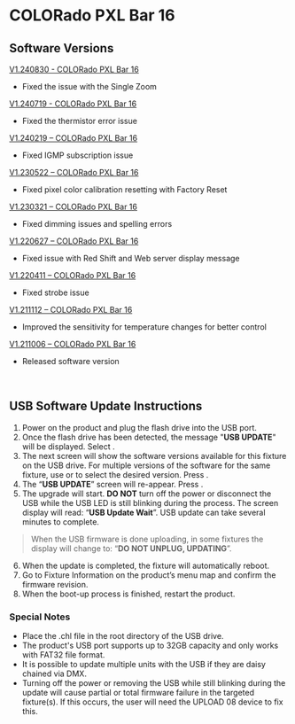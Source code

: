 # COLORado PXL Bar 16

## Software Versions

[V1.240830 - COLORado PXL Bar 16](https://github.com/Chauvet-Pro/COLORADOPXLBAR16/blob/0702f776a22141ea477cb06eded7a1f87d302c03/Firmware/V1.240830.zip)
- Fixed the issue with the Single Zoom

[V1.240719 - COLORado PXL Bar 16](https://github.com/Chauvet-Pro/COLORADOPXLBAR16/blob/c2d6aa5b92802effd7d762d71f7e72c9f2f99473/Firmware/V1.240719.zip)
- Fixed the thermistor error issue

[V1.240219 – COLORado PXL Bar 16](https://github.com/Chauvet-Pro/COLORADOPXLBAR16/blob/b841a2638263e37844e641929df6e749c1435c1e/Firmware/V1.240219.zip)
-	Fixed IGMP subscription issue

[V1.230522 – COLORado PXL Bar 16](https://github.com/Chauvet-Pro/COLORADOPXLBAR16/blob/b841a2638263e37844e641929df6e749c1435c1e/Firmware/V1.230522.zip)
-	Fixed pixel color calibration resetting with Factory Reset

[V1.230321 – COLORado PXL Bar 16](https://github.com/Chauvet-Pro/COLORADOPXLBAR16/blob/b841a2638263e37844e641929df6e749c1435c1e/Firmware/V1.230321.zip)
-	Fixed dimming issues and spelling errors

[V1.220627 – COLORado PXL Bar 16](https://github.com/Chauvet-Pro/COLORADOPXLBAR16/blob/b841a2638263e37844e641929df6e749c1435c1e/Firmware/V1.220627.zip)
-	Fixed issue with Red Shift and Web server display message

[V1.220411 – COLORado PXL Bar 16](https://github.com/Chauvet-Pro/COLORADOPXLBAR16/blob/b841a2638263e37844e641929df6e749c1435c1e/Firmware/V1.220411.zip)
-	Fixed strobe issue

[V1.211112 – COLORado PXL Bar 16](https://github.com/Chauvet-Pro/COLORADOPXLBAR16/blob/b841a2638263e37844e641929df6e749c1435c1e/Firmware/V1.211112.zip)
-	Improved the sensitivity for temperature changes for better control

[V1.211006 – COLORado PXL Bar 16](https://github.com/Chauvet-Pro/COLORADOPXLBAR16/blob/b841a2638263e37844e641929df6e749c1435c1e/Firmware/V1.211006.zip)
-	Released software version

&nbsp;

## USB Software Update Instructions
1. Power on the product and plug the flash drive into the USB port.
2.	Once the flash drive has been detected, the message "**USB UPDATE**" will be displayed. Select **<YES>**.  
3.	The next screen will show the software versions available for this fixture on the USB drive.  For multiple versions of the software for the same fixture, use **<UP>** or **<DOWN>** to select the desired version.  Press **<ENTER>**.
4.	The “**USB UPDATE**” screen will re-appear.  Press **<YES>**.
5.	The upgrade will start. **DO NOT** turn off the power or disconnect the USB while the USB LED is still blinking during the process. The screen display will read: “**USB Update Wait**”. USB update can take several minutes to complete.
   >When the USB firmware is done uploading, in some fixtures the display will change to: “**DO NOT UNPLUG, UPDATING**”.
6.	When the update is completed, the fixture will automatically reboot.
7.	Go to Fixture Information on the product’s menu map and confirm the firmware revision.
8.	When the boot-up process is finished, restart the product.

### Special Notes
* Place the .chl file in the root directory of the USB drive.
* The product's USB port supports up to 32GB capacity and only works with FAT32 file format.
* It is possible to update multiple units with the USB if they are daisy chained via DMX.
* Turning off the power or removing the USB while still blinking during the update will cause partial or total firmware failure in the targeted fixture(s). If this occurs, the user will need the UPLOAD 08 device to fix this.
